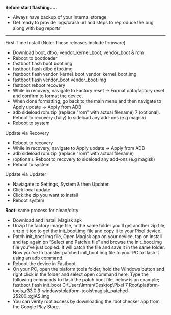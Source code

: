 **Before start flashing.....**

- Always have backup of your internal storage
- Get ready to provide logs/crash url and steps to reproduce the bug along with bug reports

----

First Time Install
(Note: These releases include firmware)
- Download boot, dtbo, vendor_kernel_boot, vendor_boot & rom
- Reboot to bootloader
- fastboot flash boot boot.img
- fastboot flash dtbo dtbo.img
- fastboot flash vendor_kernel_boot vendor_kernel_boot.img
- fastboot flash vendor_boot vendor_boot.img
- fastboot reboot recovery
- While in recovery, navigate to Factory reset -> Format data/factory reset and confirm to format the device.
- When done formatting, go back to the main menu and then navigate to Apply update -> Apply from ADB
- adb sideload rom.zip (replace "rom" with actual filename)
7 (optional). Reboot to recovery (fully) to sideload any add-ons (e.g magisk)
- Reboot to system

Update via Recovery
- Reboot to recovery
- While in recovery, navigate to Apply update -> Apply from ADB
- adb sideload rom.zip (replace "rom" with actual filename)
- (optional). Reboot to recovery to sideload any add-ons (e.g magisk)
- Reboot to system 

Update via Updater
- Naviagate to Settings, System & then Updater
- Click local update
- Click the zip you want to install
- Reboot system

**Root:** same process for clean/dirty
- Download and Install Magisk apk
- Unzip the factory image file, In the same folder you’ll get another zip file, unzip it too to get the init_boot.img file and copy it to your Pixel device.
- Patch init_boot.img file, Open Magisk app on your device, tap on install and tap again on “Select and Patch a file” and browse the init_boot.img file you’ve just copied. It will patch the file and save it in the same folder. Now you’ve to transfer patched init_boot.img file to your PC to flash it using an adb command.
- Reboot the device in Fastboot
- On your PC, open the plaform tools folder, hold the Windows button and right click in the folder and select open command here. Type the following commands to flash the patch boot file, below is an example; fastboot flash init_boot C:\Users\Imran\Desktop\Pixel 7 Root\platform-tools_r33.0.3-windows\platform-tools\magisk_patched-25200_xgjAS.img
- You can verify root access by downloading the root checker app from the Google Play Store.

